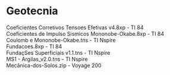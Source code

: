 # Geotecnia

Coeficientes Corretivos Tensoes Efetivas v4.8xp - TI 84 <br/>
Coeficientes de Impulso Sismicos Mononobe-Okabe.8xp - TI 84 <br/>
Coulomb e Mononobe-Okabe.tns - TI Nspire <br/>
Fundacoes.8xp - TI 84 <br/>
FundaçSes Superficiais v1.1.tns - TI Nspire <br/>
MS1 - Argilas_v2.0.tns - TI Nspire <br/>
Mecânica-dos-Solos.zip - Voyage 200
